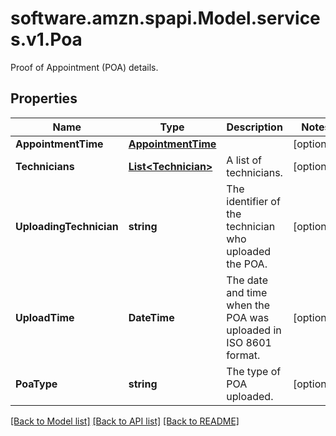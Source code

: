# software.amzn.spapi.Model.services.v1.Poa
Proof of Appointment (POA) details.

## Properties

Name | Type | Description | Notes
------------ | ------------- | ------------- | -------------
**AppointmentTime** | [**AppointmentTime**](AppointmentTime.md) |  | [optional] 
**Technicians** | [**List&lt;Technician&gt;**](Technician.md) | A list of technicians. | [optional] 
**UploadingTechnician** | **string** | The identifier of the technician who uploaded the POA. | [optional] 
**UploadTime** | **DateTime** | The date and time when the POA was uploaded in ISO 8601 format. | [optional] 
**PoaType** | **string** | The type of POA uploaded. | [optional] 

[[Back to Model list]](../README.md#documentation-for-models) [[Back to API list]](../README.md#documentation-for-api-endpoints) [[Back to README]](../README.md)

